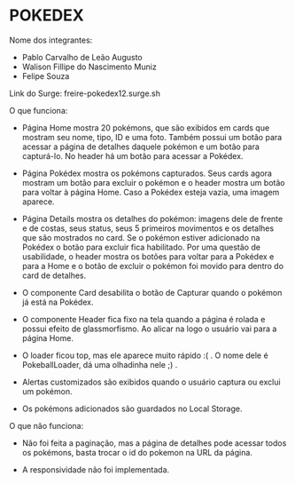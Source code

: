 # POKEDEX

Nome dos integrantes: 
- Pablo Carvalho de Leão Augusto
- Walison Fillipe do Nascimento Muniz
- Felipe Souza

Link do Surge: freire-pokedex12.surge.sh

O que funciona:

- Página Home mostra 20 pokémons, que são exibidos em cards que mostram seu nome, tipo, ID e uma foto. Também possui um botão para acessar a página de detalhes daquele pokémon e um botão para capturá-lo. No header há um botão para acessar a Pokédex.

- Página Pokédex mostra os pokémons capturados. Seus cards agora mostram um botão para excluir o pokémon e o header mostra um botão para voltar à página Home. Caso a Pokédex esteja vazia, uma imagem aparece.

- Página Details mostra os detalhes do pokémon: imagens dele de frente e de costas, seus status, seus 5 primeiros movimentos e os detalhes que são mostrados no card. Se o pokémon estiver adicionado na Pokédex o botão para excluir fica habilitado. Por uma questão de usabilidade, o header mostra os botões para voltar para a Pokédex e para a Home e o botão de excluir o pokémon foi movido para dentro do card de detalhes.

- O componente Card desabilita o botão de Capturar quando o pokémon já está na Pokédex.

- O componente Header fica fixo na tela quando a página é rolada e possui efeito de glassmorfismo. Ao alicar na logo o usuário vai para a página Home.

- O loader ficou top, mas ele aparece muito rápido :( . O nome dele é PokeballLoader, dá uma olhadinha nele ;) .

- Alertas customizados são exibidos quando o usuário captura ou exclui um pokémon.

- Os pokémons adicionados são guardados no Local Storage.

O que não funciona: 

- Não foi feita a paginação, mas a página de detalhes pode acessar todos os pokémons, basta trocar o id do pokemon na URL da página.

- A responsividade não foi implementada.
